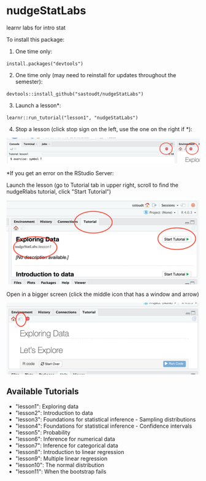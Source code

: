 # nudgeStatLabs
learnr labs for intro stat

To install this package:

1. One time only:

`install.packages("devtools")`

2. One time only (may need to reinstall for updates throughout the semester):

`devtools::install_github("sastoudt/nudgeStatLabs")`

3. Launch a lesson*:

`learnr::run_tutorial("lesson1", "nudgeStatLabs")`

4. Stop a lesson (click stop sign on the left, use the one on the right if *):

![](stop-tutorial.png)


*If you get an error on the RStudio Server:

Launch the lesson (go to Tutorial tab in upper right, scroll to find the nudgeRlabs tutorial, click "Start Tutorial")

![](start-tutorial.png)

Open in a bigger screen (click the middle icon that has a window and arrow)

![](open-in-browser.png)

## Available Tutorials


- "lesson1": Exploring data
- "lesson2": Introduction to data
- "lesson3": Foundations for statistical inference - Sampling distributions
- "lesson4": Foundations for statistical inference - Confidence intervals
- "lesson5": Probability
- "lesson6": Inference for numerical data
- "lesson7": Inference for categorical data
- "lesson8": Introduction to linear regression
- "lesson9": Multiple linear regression
- "lesson10": The normal distribution
- "lesson11": When the bootstrap fails

